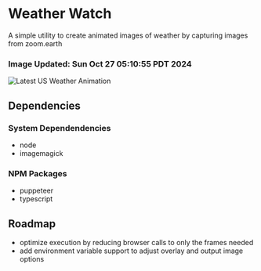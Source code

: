 # Weather Watch

A simple utility to create animated images of weather by capturing images from zoom.earth

### Image Updated: Sun Oct 27 05:10:55 PDT 2024

![Latest US Weather Animation](animations/2024-10-27.webp)

## Dependencies
### System Dependendencies
* node
* imagemagick
### NPM Packages
* puppeteer
* typescript

## Roadmap
* optimize execution by reducing browser calls to only the frames needed
* add environment variable support to adjust overlay and output image options
